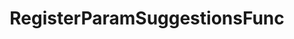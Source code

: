 ---
title: RegisterParamSuggestionsFunc
position: 1.4
type: ""
description: Takes a function that will be called when suggestions are needed for a parameter

parameters:
  - name: string cmdName
    content: The name of the command that contains the wanted parameter
  - name: string paramName
    content: The name of the parameter
  - name: "Func<string[]> func"
    content: The function to be called when the IDC needs suggestions

content_markdown: |-
    Similar to **UpdateParamSuggestions**, but instead of providing suggestions once it provides a function to the IDC that 
    when called returns the array of suggestions.

    This is useful when you want to provide dynamic suggestions that change depending on the conditions of your game.

    The passed function is only called when the user is being shown the suggestions of the parameter targeted by this method.
    {: .info}

right_code_blocks:
  - title: Example
    language: csharp
    code_block: |-
      //Show the following values as suggestions for the 'lineSpacing' parameter of the 'SetLogAreaLineSpacing' command
      string[] mySuggestions = new string[] { "1", "1.2", "1.4", "1.6" };
      IDCUtils.IDC.UpdateParamSuggestions("SetLogAreaLineSpacing", "lineSpacing", mySuggestions);
---